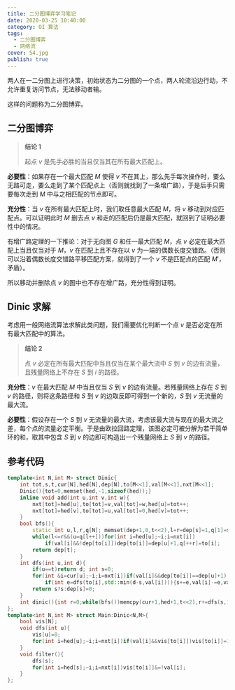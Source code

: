 ```yaml
---
title: 二分图博弈学习笔记
date: 2020-03-25 10:40:00
category: OI 算法
tags:
  - 二分图博弈
  - 网络流
cover: 54.jpg
publish: true
---
```


两人在一二分图上进行决策，初始状态为二分图的一个点，两人轮流沿边行动，不允许重复访问节点，无法移动者输。

这样的问题称为二分图博弈。

<!--more-->

## 二分图博弈

> **结论 1**
>
> 起点 $v$ 是先手必胜的当且仅当其在所有最大匹配上。

**必要性**：如果存在一个最大匹配 $M$ 使得 $v$ 不在其上，那么先手每次操作时，要么无路可走，要么走到了某个匹配点上（否则就找到了一条增广路），于是后手只需要每次走到 $M$ 中与之相匹配的节点即可。

**充分性**：当 $v$ 在所有最大匹配上时，我们取任意最大匹配 $M$，将 $v$ 移动到对应匹配点。可以证明此时 $M$ 删去点 $v$ 和走的匹配后仍是最大匹配，就回到了证明必要性中的情况。

有增广路定理的一下推论：对于无向图 $G$ 和任一最大匹配 $M$，点 $v$ 必定在最大匹配上当且仅当对于 $M$，$v$ 在匹配上且不存在以 $v$ 为一端的偶数长度交错路。（否则可以沿着偶数长度交错路平移匹配方案，就得到了一个 $v$ 不是匹配点的匹配 $M'$，矛盾）。

所以移动并删除点 $v$ 的图中也不存在增广路，充分性得到证明。

## Dinic 求解

考虑用一般网络流算法求解此类问题，我们需要优化判断一个点 $v$ 是否必定在所有最大匹配中的算法。

> **结论 2**
>
> 点 $v$ 必定在所有最大匹配中当且仅当在某个最大流中 $S$ 到 $v$ 的边有流量，且残量网络上不存在 $S$ 到 $i$ 的路径。

**充分性**：$v$ 在最大匹配 $M$ 中当且仅当 $S$ 到 $v$ 的边有流量。若残量网络上存在 $S$ 到 $v$ 的路径，则将这条路径和 $S$ 到 $v$ 的边取反即可得到一个新的，$S$ 到 $v$ 无流量的最大流。

**必要性**：假设存在一个 $S$ 到 $v$ 无流量的最大流，考虑该最大流与现在的最大流之差，每个点的流量必定平衡。于是由欧拉回路定理，该图必定可被分解为若干简单环的和，取其中包含 $S$ 到 $v$ 的边即可构造出一个残量网络上 $S$ 到 $v$ 的路径。

## 参考代码

```cpp
template<int N,int M> struct Dinic{
    int tot,s,t,cur[N],hed[N],dep[N],to[M<<1],val[M<<1],nxt[M<<1];
    Dinic(){tot=0,memset(hed,-1,sizeof(hed));}
    inline void add(int u,int v,int w){
        nxt[tot]=hed[u],to[tot]=v,val[tot]=w,hed[u]=tot++;
        nxt[tot]=hed[v],to[tot]=u,val[tot]=0,hed[v]=tot++;
    }
    bool bfs(){
        static int u,l,r,q[N]; memset(dep+1,0,t<<2),l=r=dep[s]=1,q[1]=s;
        while(l<=r&&(u=q[l++]))for(int i=hed[u];~i;i=nxt[i])
            if(val[i]&&!dep[to[i]])dep[to[i]]=dep[u]+1,q[++r]=to[i];
        return dep[t];
    }
    int dfs(int u,int d){
        if(u==t)return d; int s=0;
        for(int &i=cur[u];~i;i=nxt[i])if(val[i]&&dep[to[i]]==dep[u]+1)
            if(int e=dfs(to[i],std::min(d-s,val[i]))){s+=e,val[i]-=e,val[i^1]+=e;if(s==d)return s;}
        return s?s:dep[s]=0;
    }
    int dinic(){int r=0;while(bfs())memcpy(cur+1,hed+1,t<<2),r+=dfs(s,1e9);return r;}
};
template<int N,int M> struct Main:Dinic<N,M>{
    bool vis[N];
    void dfs(int u){
        vis[u]=0;
        for(int i=hed[u];~i;i=nxt[i])if(val[i]&&vis[to[i]])vis[to[i]]=1,dfs(to[i]);
    }
    void filter(){
        dfs(s);
        for(int i=hed[s];~i;i=nxt[i])vis[to[i]]&=!val[i];
    }
};
```




